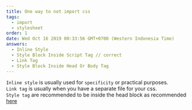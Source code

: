 ```yaml
---
title: One way to not import css
tags:
  - import
  - stylesheet
order: 1
date: Wed Oct 16 2019 00:33:56 GMT+0700 (Western Indonesia Time)
answers:
  - Inline Style
  - Style Block Inside Script Tag // correct
  - Link Tag
  - Style Block Inside Head Or Body Tag
---
```


<!-- explanation -->

`Inline style` is usually used for `specificity` or practical purposes.  
`Link tag` is usually when you have a separate file for your css.  
`Style tag` are recommended to be inside the head block as recommended [here](https://developer.mozilla.org/en-US/docs/Web/HTML/Element/style)
